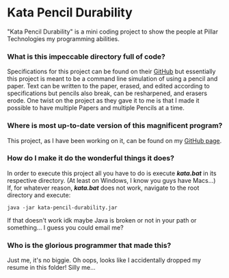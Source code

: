 # Kata Pencil Durability
"Kata Pencil Durability" is a mini coding project to show the people at Pillar Technologies my programming abilities.

### What is this impeccable directory full of code?
Specifications for this project can be found on their [GitHub](https://github.com/PillarTechnology/kata-pencil-durability) but essentially this project is meant to be a command line simulation of using a pencil and paper. Text can be written to the paper, erased, and edited according to specifications but pencils also break, can be resharpened, and erasers erode.
One twist on the project as they gave it to me is that I made it possible to have multiple Papers and multiple Pencils at a time.

### Where is most up-to-date version of this magnificent program?
This project, as I have been working on it, can be found on my [GitHub page](https://github.com/jsogard/kata-pencil-durability).

### How do I make it do the wonderful things it does?
In order to execute this project all you have to do is execute **_kata.bat_** in its respective directory. (At least on Windows, I know you guys have Macs...)
If, for whatever reason, **_kata.bat_** does not work, navigate to the root directory and execute:
```
java -jar kata-pencil-durability.jar
```
If that doesn't work idk maybe Java is broken or not in your path or something... I guess you could email me?

### Who is the glorious programmer that made this?
Just me, it's no biggie. Oh oops, looks like I accidentally dropped my resume in this folder! Silly me...